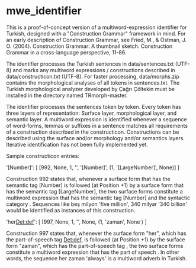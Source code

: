 # mwe_identifier

This is a proof-of-concept version of a multiword-expression identifier for Turkish, designed with a "Construction Grammar" framework in mind. For an early description of Construction Grammar, see Fried, M., & Östman, J. O. (2004). Construction Grammar: A thumbnail sketch. Construction Grammar in a cross-language perspective, 11-86.

The identifier processes the Turkish sentences in data/sentences.txt (UTF-8) and marks any multiword expressions / constructions described in data/constructicon.txt (UTF-8). For faster processing, data/morphs.zip contains the morphological analyses of all tokens in sentences.txt. The Turkish morphological analyzer developed by Çağrı Çöltekin must be installed in the directory named TRmorph-master.

The identifier processes the sentences token by token. Every token has three layers of representation: Surface layer, morphological layer, and semantic layer. A multiword expression is identified whenever a sequence of word-forms, lemmas or suffixes in a sentence matches all requirements of a construction described in the constructicon. Constructions can be described using the surface and/or morphology and/or semantics layers. Iterative identification has not been fully implemented yet.  

Sample constructicon entries:

'[Number]':
    [
        [992, None, 1, '<Adj>', '[Number]', (1, '[LargeNumber]', None)]
    ]
    
Construction 992 states that, whenever a surface form that has the semantic tag [Number] is followed (at Position +1) by a surface form that has the semantic tag [LargeNumber], the two surface forms constitute a multiword expression that has the semantic tag [Number] and the syntactic category <Adj>. Sequences like beş milyon 'five million', 340 milyar '340 billion' would be identified as instances of this construction.

'her<Det:def>':
    [
        [997, None, 1, '<Adv>', None, (1, 'zaman<N>', None )
    ]
    
Construction 997 states that, whenever the surface form "her", which has the part-of-speech tag <Det:def>, is followed (at Position +1) by the surface form "zaman", which has the part-of-speech tag <N>, the two surface forms constitute a multiword expression that has the part of speech <Adv>. In other words, the sequence her zaman 'always' is a multiword adverb in Turkish. 






